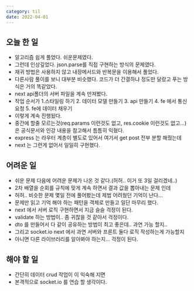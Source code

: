 ```yaml
---
category: til
date: 2022-04-01
---
```


## 오늘 한 일

- 알고리즘 쉽게 풀었다. 쉬운문제였다.
- 그런데 인상깊었다. json.parse를 직접 구현하는 방식의 문제였다.
- 재귀 방법은 사용하지 않고 내장메서드와 반복문을 이용해서 풀었다.
- 다른사람 풀이를 보니 대부분 비슷했다. 코드가 더 간결하냐 정도만 달랐고 푸는 방식은 거의 똑같았다.
- next api폴더의 서버 파일을 계속 만져봤다.
- 작업 순서가 1.스타일링 하기 2. 데이터 모델 만들기 3. api 만들기 4. fe 에서 통신요청 5. fe에 데이터 채우기
- 이렇게 계속 진행됬다.
- 중간에 할줄 모르는것(req.params 이런것도 없고, res.cookie 이런것도 없고...)은 공식문서와 인강 내용을 참고해서 틈틈히 익혔다.
- express 는 라우터 계층이 별도로 있어서 여기서 get post 전부 분할 해줬는데
- next 는 그런게 없어서 일일히 구현했다.

## 어려운 일

- 쉬운 문제 다음에 어려운 문제가 나온 것 같다.(허허.. 이거 또 3일 걸리겠네..)
- 2차 배열을 순회를 규칙에 맞게 계속 하면서 결과 값을 뽑아내는 문제 인데
- 허허.. 비슷한 문제 몇일 전에 풀어봤는데 제법 어려웠던 기억이 난다...
- 문제만 읽고 기억 해야 하는 패턴을 객체로 만들고 일단 마무리 했다.
- next 에서 서버 로직 구현하면서 지금 슬슬 걱정이 된다.
- validate 하는 방법이.. 좀 귀찮을 것 같아서 걱정이다.
- dto 를 만들어서 다 같이 공유하는 방법이 최고 좋은데.. 과연 가능 할지..
- 그리고 socket.io next 에서 과연 서버와 프론트 둘다 로직 작성하는게 가능할지
- 아니면 다른 라이브러리를 알아봐야 하는지... 걱정이 된다.

## 해야 할 일

- 간단히 데이터 crud 작업이 이 익숙해 지면
- 본격적으로 socket.io 를 연습 할 생각이다.
